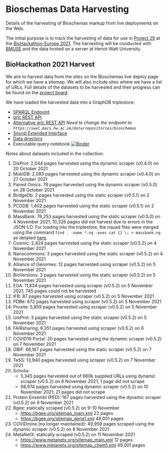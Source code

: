 # Bioschemas Data Harvesting

Details of the harvesting of Bioschemas markup from live deployments on the Web.

The initial purpose is to track the harvesting of data for use in [Project 29](https://github.com/elixir-europe/biohackathon-projects-2021/tree/main/projects/29) at the [BioHackathon-Europe 2021](https://biohackathon-europe.org/). The harvesting will be conducted with [BMUSE](https://github.com/HW-SWeL/BMUSE) and the data hosted on a server at Heriot-Watt University.

## BioHackathon 2021 Harvest

We aim to harvest data from the sites on the Bioschemas live deploy page for which we have a sitemap. We will also include sites where we have a list of URLs. Full details of the datasets to be harvested and their progress can be found on the [project board](https://github.com/BioSchemas/bioschemas-data-harvesting/projects/1).

We have loaded the harvested data into a GraphDB triplestore:
- [SPARQL Endpoint](https://swel.macs.hw.ac.uk/data/repositories/bioschemas)
- [grlc REST API](https://grlc.io/api-git/BioSchemas/bioschemas-data-harvesting/subdir/queries/)
- [Alternative grlc REST API](http://grlc.io/api-url?specUrl=https://raw.githubusercontent.com/BioSchemas/bioschemas-data-harvesting/main/bioschemas-query-api.yml#/) _Need to change the endpoint to `https://swel.macs.hw.ac.uk/data/repositories/bioschemas`_
- [Snorql Extended Interface](https://swel.macs.hw.ac.uk/bioschemas/)
- [Data directory](https://swel.macs.hw.ac.uk/bioschemas-data/)
- Executable query notebook [![Binder](https://mybinder.org/badge_logo.svg)](https://mybinder.org/v2/gh/BioSchemas/bioschemas-data-harvesting/HEAD?labpath=AnalysisQueries.ipynb)

Notes about datasets included in the collection:
1. DisProt: 2,044 pages harvested using the dynamic scraper (v0.4.0) on 20 October 2021
1. MobiDB: 2,083 pages harvested using the dynamic scraper (v0.4.0) on 27 October 2021
1. Paired Omics: 78 pages harvested using the dynamic scraper (v0.5.0) on 28 October 2021
1. BridgeDb: 2 pages harvested using the static scraper (v0.5.1) on 2 November 2021
1. PCDDB: 1,402 pages harvested using the static scraper (v0.5.1) on 2 November 2021
1. MassBank: 76,253 pages harvested using the static scraper (v0.5.0) on 4 November 2021; 10,326 pages did not harvest due to errors in the JSON-LD. For loading into the triplestore, the nquad files were merged using the command `find . -name *.nq -exec cat {} \; > massbank.nq` as detailed [here](https://stackoverflow.com/questions/18695105/how-to-concatenate-huge-number-of-files).
1. Cosmic: 2,424 pages harvested using the static scraper (v0.5.2) on 4 November 2021
1. Nanocommons: 3 pages harvested using the static scraper (v0.5.2) on 4 November 2021
1. Alliance of Genomes: 12 pages harvested using scraper (v0.5.2) on 5 November 2021
1. BioVersions: 3 pages harvested using the static scraper (v0.5.2) on 5 November 2021
1. EGA: 11,834 pages harvested using scraper (v0.5.2) on 5 November 2021; 745 pages could not be harvested
1. IFB: 87 pages harvested using scraper (v0.5.2) on 5 November 2021
1. PDBe: 672 pages harvested using scraper (v0.5.2) on 5 November 2021
1. Prosite: 5,859 pages harvested using scraper (v0.5.2) on 5 November 2021
1. UniProt: 3 pages harvested using the static scraper (v0.5.2) on 5 November 2021
1. FAIRsharing: 6,351 pages harvested using scraper (v0.5.2) on 6 November 2021
1. COVID19 Portal: 20 pages harvested using the dynamic scraper (v0.5.2) on 7 November 2021
1. GBIF: 68,167 pages harvested using the static scraper (v0.5.2) on 7 November 2021
1. TeSS: 13,940 pages harvested using scraper (v0.5.2) on 7 November 2021
1. Scholia:
    - 5,345 pages harvested out of 660k supplied URLs using dynamic scraper (v0.5.2) on 8 November 2021; 1 page did not scrape
    - 68,974 pages harvested using dynamic scraper (v0.5.2) on 10 November 2021; 21 pages did not scrape
3. Protein Ensembl (PED): 187 pages harvested using the dynamic scraper (v0.5.2) on 9 November 2021
4. Bgee: statically scraped (v0.5.2) on 9-10 November
    - https://bgee.org/sitemap_main.xml 22 pages
    - https://bgee.org/sitemap_gene1.xml 49,001 pages
5. COVIDmine (no longer maintained): 49,959 pages scraped using the dynamic scraper (v0.5.2) on 8 November 2021
6. MetaNetX: statically scraped (v0.5.2) on 11 November 2021
    - https://www.metanetx.org/sitemap_main.xml 12 pages
    - https://www.metanetx.org/sitemap_chem1.xml 49,001 pages
